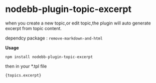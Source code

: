 # nodebb-plugin-topic-excerpt
when you create a new topic,or edit topic,the plugin will auto generate excerpt from topic content.

dependcy package : `remove-markdown-and-html`

**Usage**
```
npm install nodebb-plugin-topic-excerpt
```
then in your *.tpl file
```
{topics.excerpt}
```